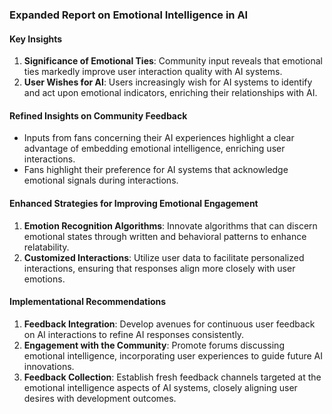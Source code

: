 

### Expanded Report on Emotional Intelligence in AI

#### Key Insights
1. **Significance of Emotional Ties**: Community input reveals that emotional ties markedly improve user interaction quality with AI systems.
2. **User Wishes for AI**: Users increasingly wish for AI systems to identify and act upon emotional indicators, enriching their relationships with AI.

#### Refined Insights on Community Feedback

- Inputs from fans concerning their AI experiences highlight a clear advantage of embedding emotional intelligence, enriching user interactions.
- Fans highlight their preference for AI systems that acknowledge emotional signals during interactions.

#### Enhanced Strategies for Improving Emotional Engagement
1. **Emotion Recognition Algorithms**: Innovate algorithms that can discern emotional states through written and behavioral patterns to enhance relatability.
2. **Customized Interactions**: Utilize user data to facilitate personalized interactions, ensuring that responses align more closely with user emotions.

#### Implementational Recommendations
1. **Feedback Integration**: Develop avenues for continuous user feedback on AI interactions to refine AI responses consistently.
2. **Engagement with the Community**: Promote forums discussing emotional intelligence, incorporating user experiences to guide future AI innovations.
3. **Feedback Collection**: Establish fresh feedback channels targeted at the emotional intelligence aspects of AI systems, closely aligning user desires with development outcomes.